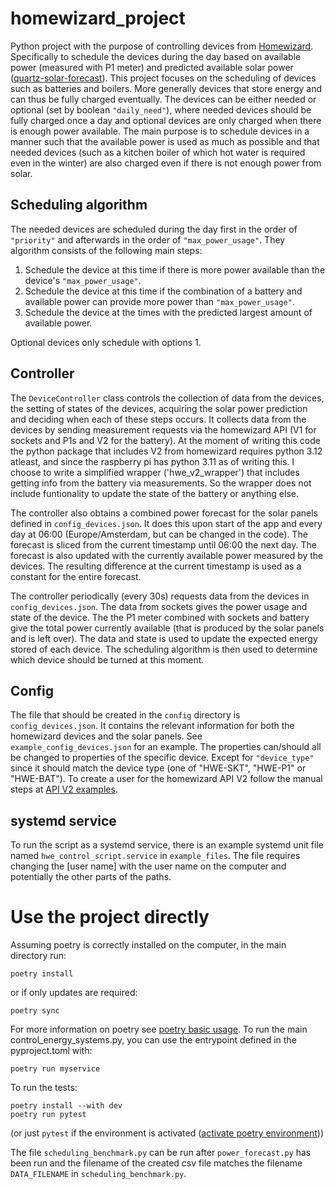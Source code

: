 # homewizard_project
Python project with the purpose of controlling devices from [Homewizard](https://www.homewizard.com/). Specifically to schedule the devices during the day based on available power (measured with P1 meter) and predicted available solar power ([quartz-solar-forecast](https://github.com/openclimatefix/open-source-quartz-solar-forecast)). This project focuses on the scheduling of devices such as batteries and boilers. More generally devices that store energy and can thus be fully charged eventually. The devices can be either needed or optional (set by boolean `"daily_need"`), where needed devices should be fully charged once a day and optional devices are only charged when there is enough power available. The main purpose is to schedule devices in a manner such that the available power is used as much as possible and that needed devices (such as a kitchen boiler of which hot water is required even in the winter) are also charged even if there is not enough power from solar.

## Scheduling algorithm
The needed devices are scheduled during the day first in the order of `"priority"` and afterwards in the order of `"max_power_usage"`. 
They algorithm consists of the following main steps:
1. Schedule the device at this time if there is more power available than the device's `"max_power_usage"`.
2. Schedule the device at this time if the combination of a battery and available power can provide more power than `"max_power_usage"`.
3. Schedule the device at the times with the predicted largest amount of available power.

Optional devices only schedule with options 1.

## Controller
The `DeviceController` class controls the collection of data from the devices, the setting of states of the devices, acquiring the solar power prediction and deciding when each of these steps occurs. It collects data from the devices by sending measurement requests via the homewizard API (V1 for sockets and P1s and V2 for the battery). At the moment of writing this code the python package that includes V2 from homewizard requires python 3.12 atleast, and since the raspberry pi has python 3.11 as of writing this. I choose to write a simplified wrapper ('hwe_v2_wrapper') that includes getting info from the battery via measurements. So the wrapper does not include funtionality to update the state of the battery or anything else.

The controller also obtains a combined power forecast for the solar panels defined in `config_devices.json`. It does this upon start of the app and every day at 06:00 (Europe/Amsterdam, but can be changed in the code). The forecast is sliced from the current timestamp until 06:00 the next day. The forecast is also updated with the currently available power measured by the devices. The resulting difference at the current timestamp is used as a constant for the entire forecast.

The controller periodically (every 30s) requests data from the devices in `config_devices.json`. The data from sockets gives the power usage and state of the device. The the P1 meter combined with sockets and battery give the total power currently available (that is produced by the solar panels and is left over). The data and state is used to update the expected energy stored of each device. The scheduling algorithm is then used to determine which device should be turned at this moment.

## Config
The file that should be created in the `config` directory is `config_devices.json`. It contains the relevant information for both the homewizard devices and the solar panels. See `example_config_devices.json` for an example. The properties can/should all be changed to properties of the specific device. Except for `"device_type"` since it should match the device type (one of "HWE-SKT", "HWE-P1" or "HWE-BAT"). To create a user for the homewizard API V2 follow the manual steps at [API V2 examples](https://api-documentation.homewizard.com/docs/v2/authorization#examples). 

## systemd service
To run the script as a systemd service, there is an example systemd unit file named `hwe_control_script.service` in `example_files`. The file requires changing the [user name] with the user name on the computer and potentially the other parts of the paths.

# Use the project directly
Assuming poetry is correctly installed on the computer, in the main directory run:
```
poetry install
```
or if only updates are required:
```
poetry sync
```
For more information on poetry see [poetry basic usage](https://python-poetry.org/docs/basic-usage/).
To run the main control_energy_systems.py, you can use the entrypoint defined in the pyproject.toml with:
```
poetry run myservice
```
To run the tests:
```
poetry install --with dev
poetry run pytest
```
(or just `pytest` if the environment is activated ([activate poetry environment](https://python-poetry.org/docs/managing-environments#activating-the-environment)))

The file `scheduling_benchmark.py` can be run after `power_forecast.py` has been run and the filename of the created csv file matches the filename `DATA_FILENAME` in `scheduling_benchmark.py`.
